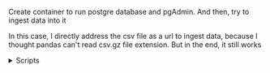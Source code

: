Create container to run postgre database and pgAdmin. And then, try to ingest data into it

In this case, I directly address the csv file as a url to ingest data, because I thought pandas can't read csv.gz file extension. But in the end, it still works
<details>
<summary>Scripts</summary>

**Link data and schema**:

- https://github.com/DataTalksClub/nyc-tlc-data
- https://www.nyc.gov/assets/tlc/downloads/pdf/data_dictionary_trip_records_yellow.pdf

**Run a postgres in docker container with volumes**
```
docker run -it \
    -e POSTGRES_USER="root" \
    -e POSTGRES_PASSWORD="root" \
    -e POSTGRES_DB="ny_taxi" \
    -v d:/"learning and code"/de-zoomcamp/week_1_basics_n_setup/2_docker_sql/ny_taxi_postgres_data:/var/lib/postgresql/data \
    -p 5432:5432 \
    postgres:13
```

**Connect to postgres using pgcli**
```
pgcli -h host.docker.internal -p 5432 -u root -d ny_taxi
pgcli -h localhost -p 5432 -u root -d ny_taxi
```
**Inspect data**
```
less yellow_tripdata_2021-01.csv
head -n 100 yellow_tripdata_2021-01.csv > yellow_head.csv
wc -l yellow_tripdata_2021-01.csv
```
> *less*: show the file content at the screen
> 
> *head*: show -n number of line of the file 
> 
> *wc* (wordcount) (-l: line):  to show how many line the file have

**Run pgadmin in container**
```
docker run -it \
    -e PGADMIN_DEFAULT_EMAIL="admin@admin.com" \
    -e PGADMIN_DEFAULT_PASSWORD="root" \
    -p 8080:80 \
    dpage/pgadmin4
```

**Create network**
```
docker network create pg-network
```

**Integrate containers: postgres and pgadmin in network**
```
docker run -it \
    -e PGADMIN_DEFAULT_EMAIL="admin@admin.com" \
    -e PGADMIN_DEFAULT_PASSWORD="root" \
    -p 8080:80 \
    --network=pg-network \
    --name pgadmin \
    dpage/pgadmin4
```
```
docker run -it \
    -e POSTGRES_USER="root" \
    -e POSTGRES_PASSWORD="root" \
    -e POSTGRES_DB="ny_taxi" \
    -v d:/"learning and code"/de-zoomcamp/week_1_basics_n_setup/2_docker_sql/ny_taxi_postgres_data:/var/lib/postgresql/data \
    -p 5432:5432 \
    --network=pg-network \
    --name pg-database \
    postgres:13
```
Add ```--network=pg-network``` in those script. And add ```--name pg-database``` in postgres for addressing purpose(for pgAdmin)

**Convert nb to py script**
```
jupyter nbconvert --to=script upload-data.ipynb
```
**Ingest data**
```
python ingest_data.py \
    --user=root \
    --password=root \
    --host=localhost \
    --port=5432 \
    --db=ny_taxi \
    --table_name=green_taxi_trips \
    --url="yellow_tripdata_2021-01.csv"
```
**Build image from Dockerfile**
```
docker build -t taxi_ingest:v001 .
```
```
docker run -it --network=pg-network \
    taxi_ingest:v001 \
        --user=root \
        --password=root \
        --host=pg-database \
        --port=5432 \
        --db=ny_taxi \
        --table_name=yellow_taxi_trips \
        --url="yellow_tripdata_2021-01.csv"
```
**Docker compose syntax**
```
docker-compose up
docker-compose up -d
docker-compose down
```
> docker-compose up: run all the configuration in docker-compose file
> 
> docker-compose down: stop the running container
> 
> -d(detach): running the container in "the background"

**Ingest data into database**
```
python ingest_data.py \
    --user=root \
    --password=root \
    --host=localhost \
    --port=5432 \
    --db=ny_taxi \
    --table_name=green_taxi_trips \
    --url="green_tripdata_2019-01.csv"
```
</details>
